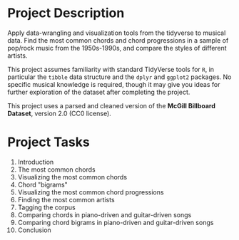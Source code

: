 # Project Description
Apply data-wrangling and visualization tools from the tidyverse to musical data. Find the most common chords and chord progressions in a sample of pop/rock music from the 1950s-1990s, and compare the styles of different artists.

This project assumes familiarity with standard TidyVerse tools for `R`, in particular the `tibble` data structure and the `dplyr` and `ggplot2` packages. No specific musical knowledge is required, though it may give you ideas for further exploration of the dataset after completing the project.

This project uses a parsed and cleaned version of the **McGill Billboard Dataset**, version 2.0 (CC0 license).

# Project Tasks
1. Introduction
2. The most common chords
3. Visualizing the most common chords
4. Chord "bigrams"
5. Visualizing the most common chord progressions
6. Finding the most common artists
7. Tagging the corpus
8. Comparing chords in piano-driven and guitar-driven songs
9. Comparing chord bigrams in piano-driven and guitar-driven songs
10. Conclusion
